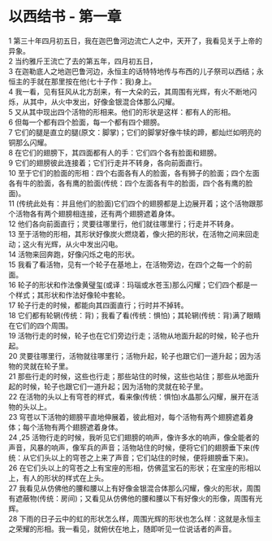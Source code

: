 # 以西结书 - 第一章
  
 1 第三十年四月初五日，我在迦巴鲁河边流亡人之中，天开了，我看见关于上帝的异象。  
 2 当约雅斤王流亡了去的第五年，四月初五日，  
 3 在迦勒底人之地迦巴鲁河边，永恒主的话特特地传与布西的儿子祭司以西结；永恒主的手就在那里按在他(七十子作：我)身上。  
 4 我一看，见有狂风从北方刮来，有一大朵的云，其周围有光辉，有火不断地闪烁，从其中，从火中发出，好像金银混合体那么闪耀。  
 5 又从其中现出四个活物的形相来。他们的形状是这样：都有人的形相。  
 6 但每一个都有四个脸面，每一个都有四个翅膀。  
 7 它们的腿是直立的腿(原文：脚掌)；它们的脚掌好像牛犊的蹄，都灿烂如明亮的铜那么闪耀。  
 8 在它们的翅膀下，其四面都有人的手：它们四个各有脸面和翅膀。  
 9 它们的翅膀彼此连接着；它们行走并不转身，各向前面直行。  
 10 至于它们的脸面的形相：四个右面各有人的脸面，各有狮子的脸面；四个左面各有牛的脸面，各有鹰的脸面(传统：四个左面各有牛的脸面，四个各有鹰的脸面)。  
 11 (传统此处有：并且他们的脸面)它们四个的翅膀都是上边展开着；这个活物跟那个活物各有两个翅膀相连接，还有两个翅膀遮着身体。  
 12 他们各向前面直行；灵要往哪里行，他们就往哪里行；行走并不转身。  
 13 至于活物的形相，其形状好像炭火燃烧着，像火把的形状，在活物之间来回走动；这火有光辉，从火中发出闪电。  
 14 活物来回奔跑，好像闪烁之电的形状。  
 15 我看了看活物，见有一个轮子在基地上，在活物旁边，在四个之每一个的前面。  
 16 轮子的形状和作法像黄璧玺(或译：玛瑙或水苍玉)那么闪耀；它们四个都是一个样式；其形状和作法好像轮中套轮。  
 17 轮子行走的时候，都能向其四面直行；行时并不掉转。  
 18 它们都有轮辋(传统：背)；我看了看(传统：惧怕)；其轮辋(传统：背)满了眼睛在它们的四个周围。  
 19 活物行走的时候，轮子也在它们旁边行走；活物从地面升起的时候，轮子也升起。  
 20 灵要往哪里行，活物就往哪里行；活物升起，轮子也跟它们一道升起；因为活物的灵就在轮子里。  
 21 那些行走的时候，这些也行走；那些站住的时候，这些也站住；那些从地面升起的时候，轮子也跟它们一道升起；因为活物的灵就在轮子里。  
 22 在活物的头以上有穹苍的样式，看来像(传统：惧怕)水晶那么闪耀，展开在活物的头以上。  
 23 穹苍以下活物的翅膀平直地伸展着，彼此相对，每个活物有两个翅膀遮着身体；每个活物有两个翅膀遮着身体。  
 24 ,25 活物行走的时候，我听见它们翅膀的响声，像许多水的响声，像全能者的声音，风暴的响声，像军兵的声音；活物站住的时候，便将它们的翅膀垂下来(传统：从它们头以上的穹苍之上来了声音；它们站住的时候，便将翅膀垂下来)。  
 26 在它们头以上的穹苍之上有宝座的形相，仿佛蓝宝石的形状；在宝座的形相以上，有人的形状的样式在上头。  
 27 我看见从仿佛他的腰和腰以上有好像金银混合体那么闪耀，像火的形状，周围有遮蔽物(传统：房间)；又看见从仿佛他的腰和腰以下有好像火的形像，周围有光辉。  
 28 下雨的日子云中的虹的形状怎么样，周围光辉的形状也怎么样：这就是永恒主之荣耀的形相。我一看见，就俯伏在地上，随即听见一位说话者的声音。